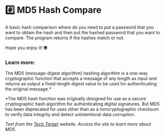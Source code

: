 # :hash: MD5 Hash Compare

A basic hash comparison where do you need to put a password that you want to obtain the hash and then put the hashed password that you want to compare. The program returns if the hashes match or not.

Hope you enjoy it! 👽

### Learn more:
The MD5 (message-digest algorithm) hashing algorithm is a one-way cryptographic function that accepts a message of any length as input and returns as output a fixed-length digest value to be used for authenticating the original message.*

*The MD5 hash function was originally designed for use as a secure cryptographic hash algorithm for authenticating digital signatures. But MD5 has been deprecated for uses other than as a noncryptographic checksum to verify data integrity and detect unintentional data corruption.

*Text from the [Tech Target](https://searchsecurity.techtarget.com/definition/MD5) website. Access the site to learn more about MD5.*
